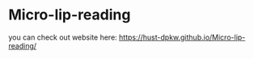 # Micro-lip-reading

you can check out website here:
https://hust-dpkw.github.io/Micro-lip-reading/
